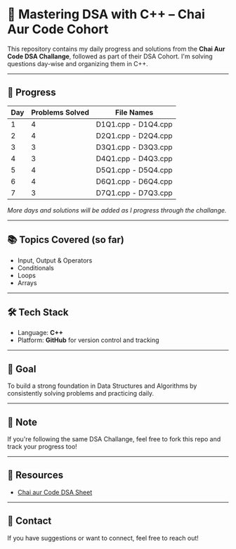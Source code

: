 # 🚀 Mastering DSA with C++ – Chai Aur Code Cohort

This repository contains my daily progress and solutions from the **Chai Aur Code DSA Challange**, followed as part of their DSA Cohort. I'm solving questions day-wise and organizing them in C++.

---

## 📅 Progress

| Day | Problems Solved | File Names         |
|-----|------------------|--------------------|
| 1   | 4                | D1Q1.cpp - D1Q4.cpp |
| 2   | 4                | D2Q1.cpp - D2Q4.cpp |
| 3   | 3                | D3Q1.cpp - D3Q3.cpp |
| 4   | 3                | D4Q1.cpp - D4Q3.cpp |
| 5   | 4                | D5Q1.cpp - D5Q4.cpp |
| 6   | 4                | D6Q1.cpp - D6Q4.cpp |
| 7   | 3                | D7Q1.cpp - D7Q3.cpp |

*More days and solutions will be added as I progress through the challange.*

---

## 📚 Topics Covered (so far)

- Input, Output & Operators
- Conditionals
- Loops
- Arrays

---

## 🛠️ Tech Stack

- Language: **C++**
- Platform: **GitHub** for version control and tracking

---

## 🧠 Goal

To build a strong foundation in Data Structures and Algorithms by consistently solving problems and practicing daily.

---

## 📌 Note

If you're following the same DSA Challange, feel free to fork this repo and track your progress too!

---

## 🔗 Resources

- [Chai aur Code DSA Sheet](https://courses.chaicode.com/learn)

---

## 📩 Contact

If you have suggestions or want to connect, feel free to reach out!

